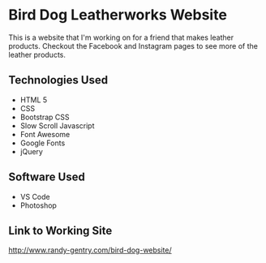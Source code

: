 # Bird Dog Leatherworks Website

This is a website that I'm working on for a friend that makes leather products. Checkout the Facebook and Instagram pages to see more of the leather products.

## Technologies Used

- HTML 5
- CSS
- Bootstrap CSS
- Slow Scroll Javascript
- Font Awesome
- Google Fonts
- jQuery

## Software Used
- VS Code
- Photoshop

## Link to Working Site
http://www.randy-gentry.com/bird-dog-website/
